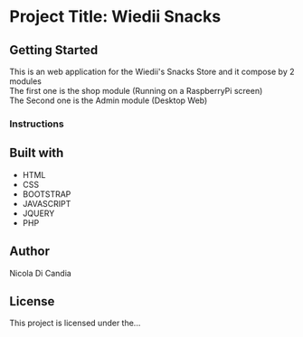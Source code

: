 # Project Title: Wiedii Snacks

## Getting Started 

This is an web application for the Wiedii's Snacks Store and it compose by 2 modules <br>
The first one is the shop module (Running on a RaspberryPi screen) <br>
The Second one is the Admin module (Desktop Web) <br>

### Instructions



## Built with

- HTML
- CSS
- BOOTSTRAP
- JAVASCRIPT
- JQUERY
- PHP

## Author

Nicola Di Candia

## License

This project is licensed under the...
